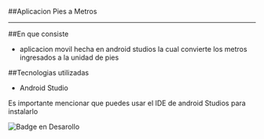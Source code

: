 ##Aplicacion Pies a Metros
<hr>

##En que consiste

- aplicacion movil hecha en android studios la cual convierte los metros ingresados a la unidad de pies
  
##Tecnologias utilizadas
- Android Studio

Es importante mencionar que puedes usar el IDE de android Studios para instalarlo

![Badge en Desarollo](https://img.shields.io/badge/STATUS-Finalizado-aqua)
